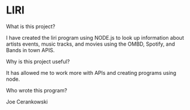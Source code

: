 # LIRI

What is this project?

I have created the liri program using NODE.js to look up information about artists events, music tracks, and movies using the OMBD, Spotify, and Bands in town APIS.

Why is this project useful?

It has allowed me to work more with APIs and creating programs using node.

Who wrote this program?

Joe Cerankowski